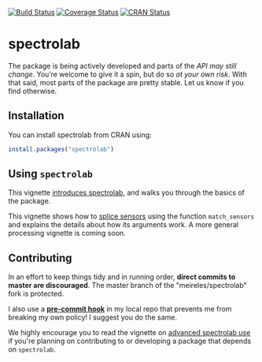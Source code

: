 [![Build Status](https://travis-ci.org/meireles/spectrolab.svg?branch=master)](https://travis-ci.org/meireles/spectrolab)
[![Coverage Status](https://coveralls.io/repos/github/meireles/spectrolab/badge.svg?branch=master)](https://coveralls.io/github/meireles/spectrolab?branch=master)
[![CRAN Status](https://www.r-pkg.org/badges/version/spectrolab)](https://cran.r-project.org/package=spectrolab)


# spectrolab

The package is being actively developed and parts of the *API may still change*. You’re welcome to give it a spin, but do so *at your own risk*. With that said, most parts of the package are pretty stable. Let us know if you find otherwise.

## Installation

You can install spectrolab from CRAN using:

```R
install.packages("spectrolab")
```

## Using `spectrolab`

This vignette [introduces spectrolab](vignettes/introduction_to_spectrolab.pdf), and walks you through the basics of the package.

This vignette shows how to [splice sensors](vignettes/match_sensors.pdf) using the function  `match_sensors` and explains the details about how its arguments work. A more general processing vignette is coming soon.


## Contributing

In an effort to keep things tidy and in running order, __direct commits to master are discouraged__. The master branch of the "meireles/spectrolab" fork is protected.

I also use a [__pre-commit hook__](https://stackoverflow.com/questions/40462111/git-prevent-commits-in-master-branch) in my local repo that prevents me from breaking my own policy! I suggest you do the same. 

We highly encourage you to read the vignette on [advanced spectrolab use](vignettes/advanced_spectrolab.pdf) if you're planning on contributing to or developing a package that depends on `spectrolab`.
